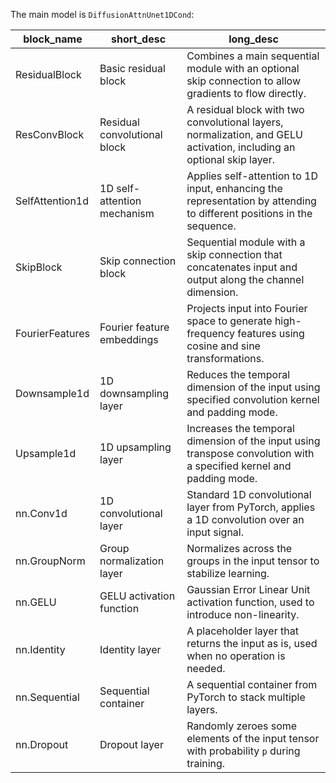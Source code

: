 The main model is `DiffusionAttnUnet1DCond`:

| block_name        | short_desc                                | long_desc                                                                                                            |
|-------------------|-------------------------------------------|----------------------------------------------------------------------------------------------------------------------|
| ResidualBlock     | Basic residual block                      | Combines a main sequential module with an optional skip connection to allow gradients to flow directly.              |
| ResConvBlock      | Residual convolutional block              | A residual block with two convolutional layers, normalization, and GELU activation, including an optional skip layer.|
| SelfAttention1d   | 1D self-attention mechanism               | Applies self-attention to 1D input, enhancing the representation by attending to different positions in the sequence.|
| SkipBlock         | Skip connection block                     | Sequential module with a skip connection that concatenates input and output along the channel dimension.             |
| FourierFeatures   | Fourier feature embeddings                | Projects input into Fourier space to generate high-frequency features using cosine and sine transformations.         |
| Downsample1d      | 1D downsampling layer                     | Reduces the temporal dimension of the input using specified convolution kernel and padding mode.                     |
| Upsample1d        | 1D upsampling layer                       | Increases the temporal dimension of the input using transpose convolution with a specified kernel and padding mode.   |
| nn.Conv1d         | 1D convolutional layer                    | Standard 1D convolutional layer from PyTorch, applies a 1D convolution over an input signal.                         |
| nn.GroupNorm      | Group normalization layer                 | Normalizes across the groups in the input tensor to stabilize learning.                                              |
| nn.GELU           | GELU activation function                  | Gaussian Error Linear Unit activation function, used to introduce non-linearity.                                     |
| nn.Identity       | Identity layer                            | A placeholder layer that returns the input as is, used when no operation is needed.                                  |
| nn.Sequential     | Sequential container                      | A sequential container from PyTorch to stack multiple layers.                                                       |
| nn.Dropout        | Dropout layer                             | Randomly zeroes some elements of the input tensor with probability `p` during training.                              |


